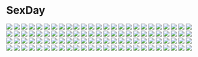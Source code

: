 # SexDay
![](https://konachan.com/image/187389244baeb996555acf7a9c008658/Konachan.com%20-%20190141%20alice_in_wonderland%20animal%20blonde_hair%20breasts%20cleavage%20dress%20hat%20logo%20long_hair%20rabbit%20red_eyes%20ribbons%20signed%20vector%20white_rabbit%20yf.jpg)
![](https://konachan.com/jpeg/78417fae8a7cef436a8fcc95551cfa16/Konachan.com%20-%20186855%20ame_koi%20black_eyes%20black_hair%20breasts%20censored%20coffee-kizoku%20game_cg%20isshi_mizuki%20navel%20nipples%20noesis%20nopan%20penis%20pussy%20sex%20shirt_lift%20wink.jpg)
![](https://konachan.com/image/79e5c85544c67177fb7519baf65588a8/Konachan.com%20-%2061275%20aisaka_taiga%20asami_asami%20barefoot%20brown_eyes%20brown_hair%20flat_chest%20honey%20school_swimsuit%20swimsuit%20toradora.jpg)
![](https://konachan.com/jpeg/4745cbf06726d0c33dbbc6f2431f434a/Konachan.com%20-%2031014%20ball%20green%20sport%20tengen_toppa_gurren_lagann%20tennis%20yoko_littner.jpg)
![](https://konachan.com/jpeg/0168084f7775a7162f6853218e8b83a4/Konachan.com%20-%20265275%20bath%20breasts%20favorite%20flat_chest%20game_cg%20group%20loli%20nipples%20nude%20saotome_marimo%20shida_kazuhiro%20tachibana_hazuki%20tachibana_ochiba%20watabe_shiina.jpg)
![](https://konachan.com/image/f2657c6c981d62b9da81651e9bf55f68/Konachan.com%20-%2042783%20hiiragi_kagami%20lucky_star%20mizuki_makoto%20purple_hair%20swimsuit.jpg)
![](https://konachan.com/jpeg/81286d218edab2d6fc7d4b39a59eac98/Konachan.com%20-%20211734%20animal_ears%20breasts%20catgirl%20cleavage%20clouds%20coca_cola%20food%20fruit%20long_hair%20popsicle%20red_eyes%20red_hair%20shorts%20sky%20summer%20tail%20touhou%20watermelon%20wet.jpg)
![](https://konachan.com/jpeg/d5a30739bdf0774ce628cbaba252b522/Konachan.com%20-%20229961%20blonde_hair%20blue_eyes%20blush%20breasts%20censored%20dress%20game_cg%20harvest_overray%20mikami_riria%20nipples%20nironiro%20panties%20pussy_juice%20underwear%20usume_shirou.jpg)
![](https://konachan.com/jpeg/b5a173335d8ed893d57c0cca6bba10fe/Konachan.com%20-%20294739%202girls%20azur_lane%20ball%20breasts%20brown_eyes%20cleavage%20pola_%28azur_lane%29%20purple_eyes%20purple_hair%20red_hair%20scan%20shirt%20short_hair%20swimsuit%20twintails%20white.jpg)
![](https://konachan.com/image/62c2c3e584bf1bee742b5778c5083c51/Konachan.com%20-%2092051%20animal_ears%20brown_hair%20catgirl%20dress%20fang%20mochizuki_saku%20original%20ribbons%20tail.jpg)
![](https://konachan.com/jpeg/e3a7f0cb1d1b92d53871b4289bb2b7db/Konachan.com%20-%20254620%20blue_hair%20blush%20breasts%20cum%20dark_skin%20fire_emblem%20group%20long_hair%20navel%20nipples%20nude%20panties%20penis%20pussy%20sex%20uncensored%20underwear%20yellow_eyes.jpg)
![](https://konachan.com/image/ac696a7ada6fb31d290a31ada55da3bc/Konachan.com%20-%20115536%20blue_eyes%20blue_hair%20blush%20denpa_onna_to_seishun_otoko%20long_hair%20touwa_erio.jpg)
![](https://konachan.com/image/e458fd30aa8cf9840a643b0896dd4ae2/Konachan.com%20-%20169348%202girls%20bow%20brown_hair%20drink%20gray_eyes%20gray_hair%20hong9%20hug%20kaga_%28kancolle%29%20parody%20ribbons%20short_hair%20shoujo_ai%20skirt%20twintails%20yellow_eyes.jpg)
![](https://konachan.com/jpeg/d5e9f55dc04f7a78a1e5f70f027ea053/Konachan.com%20-%2018564%20close%20mai%20pink_hair%20popotan%20poyoyon_rokku%20tagme%20vector.jpg)
![](https://konachan.com/image/3404fee92318499dd0504142eabbe1c4/Konachan.com%20-%20274878%20ass%20barefoot%20black_hair%20close%20dress%20orange_eyes%20original%20tattoo%20tsunekichi%20white.jpg)
![](https://konachan.com/image/f7423a58f587e3b184539699272b01fb/Konachan.com%20-%20103292%20green_hair%20hatsune_miku%20vocaloid%20white.jpg)
![](https://konachan.com/jpeg/a192e9585df60262d116a1113a946f85/Konachan.com%20-%20180722%20bra%20breasts%20censored%20game_cg%20iizuki_tasuku%20izumi_wakoto%20lovely_x_cation_2%20nipples%20open_shirt%20panties%20pussy%20school_uniform%20underwear.jpg)
![](https://konachan.com/image/48d3283fdee7c465f290881d71c74739/Konachan.com%20-%2087025%20aqua_eyes%20aqua_hair%20hatsune_miku%20long_hair%20twintails%20vocaloid.jpg)
![](https://konachan.com/image/e3cda9bfc8e85d837dee0ab76c299c70/Konachan.com%20-%20254236%202girls%20animal_ears%20anthropomorphism%20blonde_hair%20blush%20foxgirl%20gau_%28n00_shi%29%20gray_hair%20kemono_friends%20long_hair%20red_eyes%20scarf%20skirt%20tail%20yellow_eyes.jpg)
![](https://konachan.com/image/78883f1ee7440ae09d8f67613b2bb53a/Konachan.com%20-%20165765%20animal%20blue_hair%20book%20brown_hair%20bunny%20cat%20doll%20glasses%20group%20kimono%20male%20okumura_rin%20paku_noriko%20puppet%20purple_hair%20scarf%20sword%20tie%20weapon.jpg)
![](https://konachan.com/image/a4497f88dbd2268b20cc2e2e781718ff/Konachan.com%20-%20269712%20animal%20armor%20clouds%20green_hair%20long_hair%20monster_hunter%20signed%20sky%20stu_dts%20weapon.jpg)
![](https://konachan.com/jpeg/a7597c0b1cae3a00ae1853f61e83a388/Konachan.com%20-%20164687%203rd_eye%20blonde_hair%20blue_eyes%20bow%20dress%20game_cg%20gensou_no_idea%20kujou_mitsuki%20makita_maki.jpg)
![](https://konachan.com/jpeg/1aee8bd553d5467d1897b62b86f01d83/Konachan.com%20-%20126718%20clouds%20crying%20green_eyes%20green_hair%20gumi%20headphones%20mizutame_tori%20short_hair%20skirt%20sky%20vocaloid.jpg)
![](https://konachan.com/image/7ee31174421666880a8b3e9fc70c278b/Konachan.com%20-%20159849%20aqua_eyes%20aqua_hair%20fayse%20hatsune_miku%20long_hair%20thighhighs%20tie%20twintails%20vocaloid%20white.jpg)
![](https://konachan.com/image/f2d2752704d046e63fe7156ff6dfd1f1/Konachan.com%20-%20193920%20ass%20censored%20cum%20dress%20hc%20long_hair%20male%20nopan%20penis%20purple_hair%20pussy%20red_eyes%20sex%20spread_pussy%20tears%20thighhighs.jpg)
![](https://konachan.com/image/fe29d96ed8e69b2857f390743cb13e78/Konachan.com%20-%2089282%20animal_ears%20aqua_eyes%20blonde_hair%20brown_hair%20bunnygirl%20catgirl%20food%20foxgirl%20gray_hair%20orange_hair%20tagme%20tail%20underwear%20wolfgirl%20yoshino_ryou.jpg)
![](https://konachan.com/jpeg/c26546bfafb4fe72a64dcb9e310099c4/Konachan.com%20-%20142347%20blonde_hair%20blue_eyes%20bow%20clouds%20flowers%20green_hair%20hat%20kazami_yuuka%20long_hair%20orange_eyes%20ribbons%20rumia%20short_hair%20sky%20su-san%20sunflower%20touhou.jpg)
![](https://konachan.com/jpeg/1f1835550020ee12fcb9f604e24af363/Konachan.com%20-%20120778%20aisaka_taiga%20blush%20brown_eyes%20brown_hair%20cosplay%20flat_chest%20long_hair%20nipples%20open_shirt%20panties%20panty_pull%20thighhighs%20toradora%20underwear.jpg)
![](https://konachan.com/jpeg/a8ee8b69d08b817b6cf20e4fcd4d3e99/Konachan.com%20-%20175756%20ayame_no_machi_to_ohimesama%20blue_eyes%20game_cg%20kazuharu_kina%20more_%28company%29%20pink_hair%20shichigahama_yuri%20short_hair%20skirt.jpg)
![](https://konachan.com/image/5cbbefdb3863123801640817fac1e895/Konachan.com%20-%2062701%20shameimaru_aya%20touhou%20wings.jpg)
![](https://konachan.com/jpeg/39f78e5d11508cabd3388f713d3bf25e/Konachan.com%20-%2049345%20k-on%21%20tainaka_ritsu.jpg)
![](https://konachan.com/image/3fdf8e177ff316685871725c2c94e40c/Konachan.com%20-%2078295%20ayakura_juu%20horo%20ookami_to_koushinryou%20white.jpg)
![](https://konachan.com/jpeg/ddd4c750e859f1fc5c386378e0dd6ccf/Konachan.com%20-%20164075%20brown_hair%20dangan-ronpa%20green_eyes%20kirigiri_kyouko%20monokuma%20naegi_makoto%20purple_eyes%20purple_hair%20sabshima.jpg)
![](https://konachan.com/image/1b4b8c89044e8bd8f632034f62fd4b76/Konachan.com%20-%20201196%20blush%20bra%20breast_hold%20breasts%20brown_hair%20calendar%20chien%20cleavage%20panties%20purple_eyes%20shiwasu_horio%20striped_panties%20suzuki_kasumi%20underwear.jpg)
![](https://konachan.com/image/3aa4fc52f0b66fa476218609d803215d/Konachan.com%20-%20185214%20ass%20bed%20blindfold%20bondage%20breasts%20dildo%20love_love_life%20nipples%20no_bra%20nopan%20pantyhose%20pussy_juice%20skyfish%20torn_clothes%20vibrator%20wet%20wori.jpg)
![](https://konachan.com/image/b26a58e4755fea7d3b361382011cad33/Konachan.com%20-%2096425%20close%20glasses%20kuroshitsuji%20maid%20meirin_%28kuroshitsuji%29%20red_hair.jpg)
![](https://konachan.com/image/7334064efb7f3034d9f4d98af512da90/Konachan.com%20-%20261897%20aqua_eyes%20blonde_hair%20blush%20breasts%20censored%20handjob%20new_game%21%20nipples%20nude%20penis%20purple_hair%20sakura_nene%20shinya%20short_hair%20thighhighs%20twintails.jpg)
![](https://konachan.com/image/f0c5ac3346c832aa377a37aff97560fe/Konachan.com%20-%20273561%20clouds%20jpeg_artifacts%20landscape%20original%20ruins%20scenic%20tokyogenso.jpg)
![](https://konachan.com/jpeg/675935c81e770598847d27e78be9c618/Konachan.com%20-%20269003%20all_male%20aqua_eyes%20astolfo%20bow%20braids%20close%20fang%20fate_grand_order%20fate_%28series%29%20long_hair%20male%20pink_hair%20ponytail%20ram_%28ramlabo%29%20trap.jpg)
![](https://konachan.com/jpeg/e467b37307ebfc15916e5d5407fd5e69/Konachan.com%20-%20195522%20aqua_eyes%20blonde_hair%20breasts%20cleavage%20food%20game_cg%20headband%20long_hair%20maid%20moonstone%20shinjouji_ayane%20thighhighs%20yamakaze_ran%20zettai_ryouiki.jpg)
![](https://konachan.com/image/d6e83f70773fd74e885ccde2b71c70cb/Konachan.com%20-%20282034%20braids%20breasts%20brown_hair%20cleavage%20elbow_gloves%20gloves%20long_hair%20ponytail%20red_eyes%20shorts%20signed%20thighhighs%20vocaloid%20yuezheng_ling%20zettai_ryouiki.jpg)
![](https://konachan.com/image/18df89d99bc009262b1f077b39f0ed59/Konachan.com%20-%2023225%2098%20anthropomorphism%20jpeg_artifacts%20loli%20os-tan%20windows.jpg)
![](https://konachan.com/image/2244ceb4f10b442d1d6110059fffc927/Konachan.com%20-%2010260%20tagme.jpg)
![](https://konachan.com/image/7a0773dac5bf3a3cb9389a132d7fdf87/Konachan.com%20-%2051053%20k-on%21%20nakano_azusa.jpg)
![](https://konachan.com/jpeg/3b424f91cc6d2c5cf1b34396f3124bc1/Konachan.com%20-%20270206%20drum_%28acta2436%29%20original.jpg)
![](https://konachan.com/image/846dfd191a1dc29e7c2c0eb1360acc33/Konachan.com%20-%2010201%20miss_surfersparadise%20tagme.jpg)
![](https://konachan.com/jpeg/05e9c0773f37c5be21501912486249c1/Konachan.com%20-%20140887%20brown_eyes%20gray_hair%20kakashi%20nagato_yuki%20panties%20short_hair%20suzumiya_haruhi_no_yuutsu%20underwear.jpg)
![](https://konachan.com/image/a521d17d1d4f1958e65961c2dadd18b9/Konachan.com%20-%20290094%20black_hair%20blush%20bow%20bra%20braids%20breasts%20brown_eyes%20brown_hair%20gradient%20green_eyes%20long_hair%20navel%20nipples%20original%20shirt%20tie%20underwear%20untsue.jpg)
![](https://konachan.com/image/ebcdb61c68ef310a7807e6b5afd4dfca/Konachan.com%20-%2010145%20barefoot%20blonde_hair%20choker%20club_maniax%20grass%20green_eyes%20naruse_chisato%20skirt%20tree.jpg)
![](https://konachan.com/jpeg/d5552b15ba6f296a111c2bd8fff49737/Konachan.com%20-%20149587%20game_cg%20hinomiya_ayari%20ko%7Echa%20witch%27s_garden%20yukimura_suzuno.jpg)
![](https://konachan.com/image/8cc603782294eb355d34cac604185582/Konachan.com%20-%20248719%20animal_ears%20anthropomorphism%20apple228%20blonde_hair%20blush%20bow%20catgirl%20elbow_gloves%20gloves%20kemono_friends%20park%20short_hair%20skirt%20sky%20tail%20tree%20yellow_eyes.jpg)
![](https://konachan.com/jpeg/59b98d50555c3bc7975533cf151c390c/Konachan.com%20-%20227527%20blonde_hair%20breasts%20kangoku_gakuen%20koyaya%20midorikawa_hana%20nipples%20nude%20orange_eyes%20short_hair%20third-party_edit.jpg)
![](https://konachan.com/image/e8efd98e3dc6802c66710f5b8d4a32be/Konachan.com%20-%2029854%20bamboo_blade.jpg)
![](https://konachan.com/jpeg/0b230ee8f8b3a7f2c08f0df2c446ce68/Konachan.com%20-%2072076%20black_hair%20houjuu_nue%20rby%20red_eyes%20ribbons%20short_hair%20skirt%20thighhighs%20touhou%20wings.jpg)
![](https://konachan.com/jpeg/09a347655d6ca7fea56be69d5b0370ab/Konachan.com%20-%20257542%202girls%20blush%20brown_hair%20close%20green_eyes%20kanna_kamui%20kobayashi-san_chi_no_maid_dragon%20loli%20saikawa_riko%20thighhighs%20vector.jpg)
![](https://konachan.com/image/ce1ec5acecbcda3fc0ba9c44c93e8777/Konachan.com%20-%2095484%20akatsuki_ikki%20aqua_hair%20blue_eyes%20clouds%20hatsune_miku%20landscape%20long_hair%20scenic%20school_uniform%20sky%20thighhighs%20twintails%20vocaloid.jpg)
![](https://konachan.com/image/c878d7ddaa79882c88ba76722cf2908c/Konachan.com%20-%20263197%20ass%20blush%20breast_hold%20brown_eyes%20brown_hair%20hitozuma_kaji_daikou_service%20kure_masahiro%20panties%20pubic_hair%20short_hair%20underwear%20wet.jpg)
![](https://konachan.com/image/e5649dff435dcf34254784cdbdcfb7db/Konachan.com%20-%20170576%20blonde_hair%20book%20chain%20flowers%20headband%20lark%20long_hair%20original%20pink_eyes.jpg)
![](https://konachan.com/image/e019e683e0b915921794cc8e5895cc1a/Konachan.com%20-%20142375%20cape%20flowers%20long_hair%20miyina%20original%20red_hair%20rose%20wedding_attire.jpg)
![](https://konachan.com/image/1d073a19f2f1071768eab8a4b27e65b8/Konachan.com%20-%209610%20alphonse_elric%20close%20edward_elric%20fullmetal_alchemist.jpg)
![](https://konachan.com/image/66de67171a4eac821b8dab54b27fd9a0/Konachan.com%20-%20277861%20armor%20artoria_pendragon_%28all%29%20blonde_hair%20dress%20fate_grand_order%20fate_%28series%29%20magic%20omoti%20saber%20saber_alter%20short_hair%20sword%20weapon%20yellow_eyes.jpg)
![](https://konachan.com/jpeg/7f617c03f0248e66809131efb805f346/Konachan.com%20-%20214439%20animal%20barefoot%20blonde_hair%20breasts%20cat%20cleavage%20hat%20ragecndy%20witch_hat.jpg)
![](https://konachan.com/jpeg/32f835b2437413cf30b064aa233b7409/Konachan.com%20-%20227946%20boots%20braids%20breasts%20clouds%20granblue_fantasy%20gray_hair%20hera_%28hara0742%29%20long_hair%20navel%20nipples%20no_bra%20open_shirt%20sex%20sky%20spread_legs%20yellow_eyes.jpg)
![](https://konachan.com/jpeg/35521e8a19c8ac698c860886a080371e/Konachan.com%20-%20121005%20amatsu_yurika%20game_cg%20tel-o%20tentacle_lord.jpg)
![](https://konachan.com/jpeg/872bbd05b0436de63f1aca0f994488d9/Konachan.com%20-%2077984%20azumanga_daioh%20kasuga_ayumu.jpg)
![](https://konachan.com/image/450ea9efd35d55caa582dfe59a1e8803/Konachan.com%20-%2060559%20aqua_eyes%20aqua_hair%20bikini%20boots%20braids%20breasts%20cleavage%20gun%20hat%20moon%20navel%20original%20petals%20pirate%20red_eyes%20red_hair%20skirt%20sky%20swimsuit%20weapon.jpg)
![](https://konachan.com/jpeg/0b033dac8c55740f0d81f47dadbdede1/Konachan.com%20-%20260279%20brown_hair%20chinese_clothes%20chinese_dress%20dress%20gun%20orange_eyes%20panties%20ribbons%20short_hair%20tagme_%28artist%29%20thighhighs%20underwear%20weapon%20wink.jpg)
![](https://konachan.com/image/ab66f2385bc772921aed603140465ea5/Konachan.com%20-%2030049%20camera%20cofepig%20computer%20dress%20forest%20gray_hair%20group%20hat%20horns%20long_hair%20miko%20myon%20pink_hair%20ribbons%20skirt%20sky%20touhou%20tree%20umbrella%20vampire%20wings.jpg)
![](https://konachan.com/image/5473fbe2e9391164bebcffa1344a61e7/Konachan.com%20-%2023535%20air%20key%20tohno_minagi%20visualart%20wings.jpg)
![](https://konachan.com/image/4c035a14b48876656a3e34b6d025c46c/Konachan.com%20-%20134329%20blue_eyes%20blue_hair%20breasts%20highschool_dxd%20himejima_akeno%20long_hair%20no_bra%20purple_eyes%20red_hair%20rias_gremory.jpg)
![](https://konachan.com/image/46b793cd892747dc126a7ebde5c11ceb/Konachan.com%20-%20189189%20barefoot%20breasts%20brown_eyes%20brown_hair%20cum%20dfer%20footjob%20headband%20k-on%21%20nipples%20nude%20penis%20short_hair%20signed%20tainaka_ritsu%20uncensored%20white.jpg)
![](https://konachan.com/image/7204d8f9bf0b2c0590f379f4bd3abb7f/Konachan.com%20-%2068339%20akiyama_mio%20headphones%20itou_noiji%20k-on%21.jpg)
![](https://konachan.com/image/f84c9f3bac4228e1958b530e298eec32/Konachan.com%20-%2083746%20aqua_hair%20building%20city%20clouds%20hanging%20hatsune_miku%20kaito%20long_hair%20male%20navel%20purple_hair%20short_hair%20sky%20twintails%20underwear%20vocaloid%20watermark.jpg)
![](https://konachan.com/image/ea5b702ae8433c942c171c63e9912b67/Konachan.com%20-%2013315%20higurashi_no_naku_koro_ni%20ryuuguu_rena.jpg)
![](https://konachan.com/image/53560ad548aa1f4e3436813760905bb2/Konachan.com%20-%2088992%20meiko%20vocaloid%20youshiki_%28mokomokohituji%29.jpg)
![](https://konachan.com/jpeg/1a30d2901cdfc327c7cd77b122adb570/Konachan.com%20-%20200267%20anthropomorphism%20bikini%20breasts%20brown_eyes%20brown_hair%20kaga_%28kancolle%29%20kamimiya%20long_hair%20nipples%20see_through%20swimsuit%20third-party_edit%20underboob%20white.jpg)
![](https://konachan.com/jpeg/82dacd5350b0e4a4ad4c367dcece1ffc/Konachan.com%20-%20250695%202girls%20book%20clere%20demon%20hat%20koakuma%20long_hair%20orange_hair%20patchouli_knowledge%20red_eyes%20skirt%20tie%20touhou%20wings.jpg)
![](https://konachan.com/image/958e6563ebce40772bcb09eeba055294/Konachan.com%20-%2066193%20megurine_luka%20vocaloid.jpg)
![](https://konachan.com/jpeg/e05e0ee72226da99e7ba032e1d518414/Konachan.com%20-%20298099%20aqua_eyes%20blonde_hair%20blush%20bow%20butterfly%20long_hair%20modanyang%20navel%20original%20panties%20underwear%20water.jpg)
![](https://konachan.com/jpeg/03301f03a9a5d6f9d687d55ebb06a292/Konachan.com%20-%20122570%20blonde_hair%20blue_eyes%20breasts%20cleavage%20cygnus%20game_cg%20headdress%20long_hair%20male%20murial%20night%20odagiri_touka%20sky%20stars.jpg)
![](https://konachan.com/jpeg/407dff3a09eec341b5d5baf4b1b074ed/Konachan.com%20-%20144870%20blush%20brown_eyes%20game_cg%20imouto_no_katachi%20long_hair%20purple_hair%20sphere%20suzunomiya_mayuki%20tagme_%28artist%29%20wink.jpg)
![](https://konachan.com/image/895fde53ac95e1e8653a407ef095085a/Konachan.com%20-%20205982%20hatsune_miku%20headphones%20ikushima%20long_hair%20twintails%20vocaloid.jpg)
![](https://konachan.com/jpeg/0ddd0c88969ca5bdcc472cb5fdc5f7a4/Konachan.com%20-%20290731%20bed%20black_hair%20blue_eyes%20blush%20breasts%20fushimi_azusa%20navel%20nipples%20pussy%20sex%20short_hair%20silkys_plus%20sumeragi_kohaku%20uncensored%20wet.jpg)
![](https://konachan.com/image/ffd693a1340e07a8ea9aede4b8f23a0e/Konachan.com%20-%2011440%20animal_ears%20catgirl%20gensho_sugiyama%20tagme.jpg)
![](https://konachan.com/jpeg/325f1a2f71ff6421f6b6f56490db34d3/Konachan.com%20-%20296659%20arknights%20coca_cola%20combat_vehicle%20croissant_%28arknights%29%20even_%2817245601%29%20horns.jpg)
![](https://konachan.com/image/9783410b2031761842d85940b970e092/Konachan.com%20-%20178595%20blonde_hair%20green_eyes%20kikivi%20mechagirl%20original%20sword%20thighhighs%20weapon%20wings.jpg)
![](https://konachan.com/jpeg/88f0b08dc3cd71a5fd5ec5b034ca5c93/Konachan.com%20-%2052678%20bikini%20breasts%20cleavage%20qp%3Aflapper%20sakura_koharu%20swimsuit.jpg)
![](https://konachan.com/image/9e078b5d1989b64093d16627a5a6ec23/Konachan.com%20-%20219511%20aqua_eyes%20aqua_hair%20ass%20bikini%20blush%20erect_nipples%20hatsune_miku%20hayashi_kasutamu%20long_hair%20navel%20swimsuit%20twintails%20vocaloid.jpg)
![](https://konachan.com/image/b93484d5e098ac8e305c7d58364d1098/Konachan.com%20-%2031502%20blonde_hair%20blue_eyes%20favorite%20food%20game_cg%20happy_margaret%21%20hat%20kokonoka%20long_hair%20rindou_saki%20school_uniform%20twintails.jpg)
![](https://konachan.com/image/83c5565dc1025a28aa155792129ffe80/Konachan.com%20-%20220492%20armor%20bikini_top%20black_hair%20close%20cropped%20jpeg_artifacts%20lilith_parker%20novcel%20original%20twintails%20yellow_eyes.jpg)
![](https://konachan.com/jpeg/95cc4da40de64b8f58d92ec702601b5f/Konachan.com%20-%20266957%20black_hair%20breasts%20cameltoe%20game_cg%20harmorise%20hinasaki%20jinno_nahoko%20long_hair%20nipples%20no_bra%20panties%20purple_eyes%20see_through%20underwear.jpg)
![](https://konachan.com/image/e51f6a657a4829797d43d50673681bfd/Konachan.com%20-%20162893%20all_male%20ass%20male%20nishiumi_yuuta%20totsuka_saika%20trap%20yahari_ore_no_seishun_love_come_wa_machigatteiru..jpg)
![](https://konachan.com/jpeg/3e5fa6c9a98d342bf3a9fb7bd4578e68/Konachan.com%20-%20109968%20akaikitsune%20clouds%20dress%20hat%20maribel_han%20skirt%20sky%20touhou%20usami_renko.jpg)
![](https://konachan.com/image/7cb254d3ea5506862d98c04c9ab3048b/Konachan.com%20-%2089237%20blazblue%20gii%20rachel_alucard%20ragna_the_bloodedge%20yui_%28imprinting%29.jpg)
![](https://konachan.com/image/6854a52ee181e80582219bf565c75d10/Konachan.com%20-%20182785%20black_hair%20japanese_clothes%20kimono%20long_hair%20original%20red_eyes%20shade%20suzu_no%20tree.jpg)
![](https://konachan.com/image/e281fa1ee9f22c42da105bd5a135b598/Konachan.com%20-%20101998%20animal%20tagme.jpg)
![](https://konachan.com/image/2f26c5c983d586459ba3ba26a4e8d13d/Konachan.com%20-%2025789%20haruno_sakura%20naruto.jpg)
![](https://konachan.com/image/a4b77c63b1bb89207e7c68f42278362a/Konachan.com%20-%20156834%20animal_ears%20blue_eyes%20blue_hair%20boat%20clouds%20dress%20magic%20mousegirl%20nazrin%20short_hair%20silhouette%20sky%20staff%20stars%20sunset%20tail%20touhou%20unzan%20zounose.jpg)
![](https://konachan.com/jpeg/1cb9cfd9f13247a090b2c99b2f174d90/Konachan.com%20-%20282904%20blush%20breasts%20censored%20cum%20demon%20horns%20original%20osuman_toruko%20paizuri.jpg)
![](https://konachan.com/image/ed52a6cf66b3ad27006cebde7645adbd/Konachan.com%20-%20154575%20brown_hair%20jpeg_artifacts%20original%20red_eyes%20ribbons%20scythe%20unodu%20weapon.jpg)
